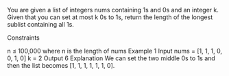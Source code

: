 You are given a list of integers nums containing 1s and 0s and an integer k. Given that you can set at most k 0s to 1s, return the length of the longest sublist containing all 1s.

Constraints

n ≤ 100,000 where n is the length of nums
Example 1
Input
nums = [1, 1, 1, 0, 0, 1, 0]
k = 2
Output
6
Explanation
We can set the two middle 0s to 1s and then the list becomes [1, 1, 1, 1, 1, 1, 0].
